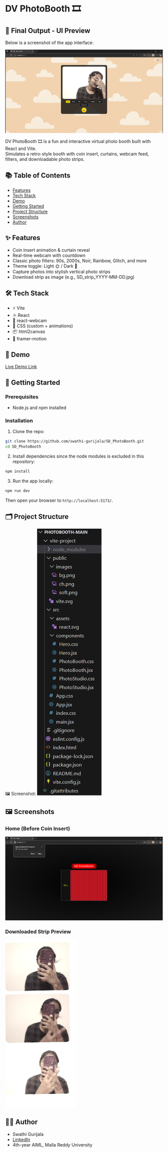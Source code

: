 # DV PhotoBooth 🎞️

## 🎯 Final Output - UI Preview
Below is a screenshot of the app interface:

![Photobooth UI Screenshot](https://github.com/swathi-gurijala/SD_PhotoBooth/blob/main/vite-project/public/images/Screenshot%202025-07-13%20232307.png)

DV PhotoBooth 🎞️ is a fun and interactive virtual photo booth built with React and Vite.  
Simulates a retro-style booth with coin insert, curtains, webcam feed, filters, and downloadable photo strips.

## 📚 Table of Contents
- [Features](#features)
- [Tech Stack](#tech-stack)
- [Demo](#demo)
- [Getting Started](#getting-started)
- [Project Structure](#project-structure)
- [Screenshots](#screenshots)
- [Author](#author)

## ✨ Features
- Coin insert animation & curtain reveal
- Real-time webcam with countdown
- Classic photo filters: 90s, 2000s, Noir, Rainbow, Glitch, and more
- Theme toggle: Light 🌞 / Dark 🌚
- Capture photos into stylish vertical photo strips
- Download strip as image (e.g., SD_strip_YYYY-MM-DD.jpg)

## 🛠️ Tech Stack
- ⚡ Vite
- ⚛️ React
- 📸 react-webcam
- 🎨 CSS (custom + animations)
- 📦 html2canvas
- 🎥 framer-motion

## 🔗 Demo
[Live Demo Link](#) <!-- Optional: Add when deployed -->

## 🚀 Getting Started

### Prerequisites
- Node.js and npm installed

### Installation

1. Clone the repo:
```bash
git clone https://github.com/swathi-gurijala/SD_PhotoBooth.git
cd SD_PhotoBooth
```

2. Install dependencies since the node modules is excluded in this repository:
```bash
npm install
```

3. Run the app locally:
```bash
npm run dev
```

Then open your browser to `http://localhost:5173/`.

## 🗂️ Project Structure

🖼️ Screenshot:
![Structure](vite-project/public/images/project-structure.png)

## 🖼️ Screenshots

### Home (Before Coin Insert)
![Home](vite-project/public/images/ui-preview.png)

### Downloaded Strip Preview
![Strip](https://github.com/swathi-gurijala/SD_PhotoBooth/blob/main/vite-project/public/images/SD_strip_2025-07-13%20(2).jpg)

## 👩‍💻 Author

- Swathi Gurijala  
- [LinkedIn](https://www.linkedin.com/in/swathi-gurijala)  
- 4th-year AIML, Malla Reddy University
